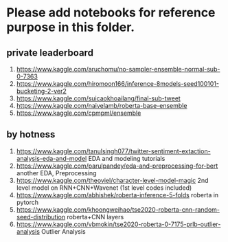 # Please add notebooks for reference purpose in this folder.
## private leaderboard

1. https://www.kaggle.com/aruchomu/no-sampler-ensemble-normal-sub-0-7363
2. https://www.kaggle.com/hiromoon166/inference-8models-seed100101-bucketing-2-ver2
3. https://www.kaggle.com/suicaokhoailang/final-sub-tweet
4. https://www.kaggle.com/naivelamb/roberta-base-ensemble
5. https://www.kaggle.com/cpmpml/ensemble



## by hotness 



1. https://www.kaggle.com/tanulsingh077/twitter-sentiment-extaction-analysis-eda-and-model EDA and modeling tutorials
2. https://www.kaggle.com/parulpandey/eda-and-preprocessing-for-bert another EDA, Preprocessing
3. https://www.kaggle.com/theoviel/character-level-model-magic 2nd level model on RNN+CNN+Wavenet (1st level codes included)
4. https://www.kaggle.com/abhishek/roberta-inference-5-folds roberta in pytorch
5. https://www.kaggle.com/khoongweihao/tse2020-roberta-cnn-random-seed-distribution roberta+CNN layers
6. https://www.kaggle.com/vbmokin/tse2020-roberta-0-7175-prlb-outlier-analysis  Outlier Analysis


